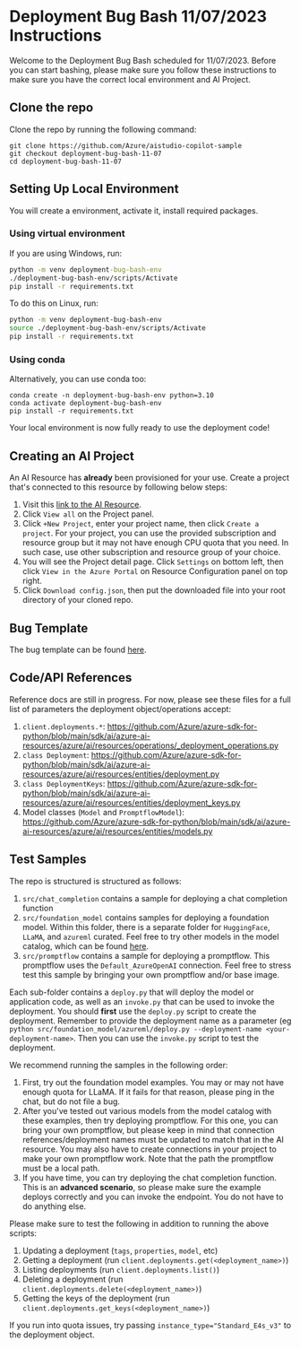 # Deployment Bug Bash 11/07/2023 Instructions

Welcome to the Deployment Bug Bash scheduled for 11/07/2023. Before you can start bashing, please make sure you follow these instructions to make sure you have the correct
local environment and AI Project.

## Clone the repo

Clone the repo by running the following command:

```shell
git clone https://github.com/Azure/aistudio-copilot-sample
git checkout deployment-bug-bash-11-07
cd deployment-bug-bash-11-07
```

## Setting Up Local Environment

You will create a environment, activate it, install required packages.

### Using virtual environment

If you are using Windows, run:

```cmd
python -m venv deployment-bug-bash-env
./deployment-bug-bash-env/scripts/Activate
pip install -r requirements.txt
```

To do this on Linux, run:

```bash
python -m venv deployment-bug-bash-env
source ./deployment-bug-bash-env/scripts/Activate
pip install -r requirements.txt
```

### Using conda

Alternatively, you can use conda too:

```shell
conda create -n deployment-bug-bash-env python=3.10
conda activate deployment-bug-bash-env
pip install -r requirements.txt
```

Your local environment is now fully ready to use the deployment code!

## Creating an AI Project

An AI Resource has **already** been provisioned for your use. Create a project that's connected to this resource by following below steps:

1. Visit this [link to the AI Resource](https://int.ai.azure.com/manage/overview?wsid=/subscriptions/b17253fa-f327-42d6-9686-f3e553e24763/resourceGroups/rg-deploymentbugbash/providers/Microsoft.MachineLearningServices/workspaces/deployment_bug_bash&tid=72f988bf-86f1-41af-91ab-2d7cd011db47).
1. Click `View all` on the Project panel.
1. Click `+New Project`, enter your project name, then click `Create a project`. For your project, you can use the provided subscription and resource group but it may not have enough CPU quota that you need. In such case, use other subscription and resource group of your choice.
1. You will see the Project detail page. Click `Settings` on bottom left, then click `View in the Azure Portal` on Resource Configuration panel on top right.
1. Click `Download config.json`, then put the downloaded file into your root directory of your cloned repo.

<!--
```
python ./scripts/create_project.py --project-name <name of your project>
```

If you run into permission issues, ping in the chat and you will be given access to the test subscription.
-->

## Bug Template

The bug template can be found [here](https://aka.ms/aistudio/createbug).

## Code/API References

Reference docs are still in progress. For now, please see these files for a full list of parameters the deployment object/operations accept:

1. `client.deployments.*`: https://github.com/Azure/azure-sdk-for-python/blob/main/sdk/ai/azure-ai-resources/azure/ai/resources/operations/_deployment_operations.py
1. `class Deployment`: https://github.com/Azure/azure-sdk-for-python/blob/main/sdk/ai/azure-ai-resources/azure/ai/resources/entities/deployment.py
1. `class DeploymentKeys`: https://github.com/Azure/azure-sdk-for-python/blob/main/sdk/ai/azure-ai-resources/azure/ai/resources/entities/deployment_keys.py
1. Model classes (`Model` and `PromptflowModel`): https://github.com/Azure/azure-sdk-for-python/blob/main/sdk/ai/azure-ai-resources/azure/ai/resources/entities/models.py 

## Test Samples

The repo is structured is structured as follows:

1. `src/chat_completion` contains a sample for deploying a chat completion function
1. `src/foundation_model` contains samples for deploying a foundation model. Within this folder, there is a separate folder for `HuggingFace`, `LLaMA`,
and `azureml` curated. Feel free to try other models in the model catalog, which can be found [here](https://int.ai.azure.com/explore/models).
1. `src/promptflow` contains a sample for deploying a promptflow. This promptflow uses the `Default_AzureOpenAI` connection. Feel free to stress
test this sample by bringing your own promptflow and/or base image.

Each sub-folder contains a `deploy.py` that will deploy the model or application code, as well as an `invoke.py` that can be used to invoke the deployment. You should
**first** use the `deploy.py` script to create the deployment. Remember to provide the deployment name as a parameter (eg `python src/foundation_model/azureml/deploy.py --deployment-name <your-deployment-name>`. Then you can use the `invoke.py` script to test the deployment.

We recommend running the samples in the following order:
1. First, try out the foundation model examples. You may or may not have enough quota for LLaMA. If it fails for that reason, please ping in the chat, but do not file a bug.
1. After you've tested out various models from the model catalog with these examples, then try deploying promptflow. For this one, you can bring your own promptflow, but please
keep in mind that connection references/deployment names must be updated to match that in the AI resource. You may also have to create connections in your project to make your
own promptflow work. Note that the path the promptflow must be a local path.
1. If you have time, you can try deploying the chat completion function. This is an **advanced scenario**, so please make sure the example deploys correctly and you can invoke the endpoint. You do not have to do anything else.

Please make sure to test the following in addition to running the above scripts:

1. Updating a deployment (`tags`, `properties`, `model`, etc)
1. Getting a deployment (run `client.deployments.get(<deployment_name>)`)
1. Listing deployments (run `client.deployments.list()`)
1. Deleting a deployment (run `client.deployments.delete(<deployment_name>)`)
1. Getting the keys of the deployment (run `client.deployments.get_keys(<deployment_name>)`)


If you run into quota issues, try passing  `instance_type="Standard_E4s_v3"` to the deployment object.